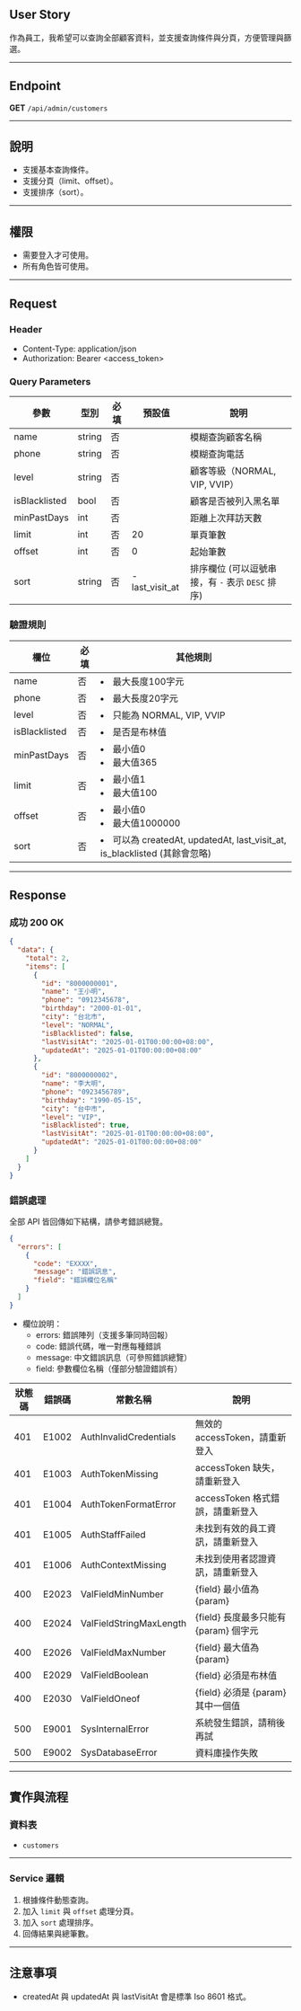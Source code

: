 ## User Story

作為員工，我希望可以查詢全部顧客資料，並支援查詢條件與分頁，方便管理與篩選。

---

## Endpoint

**GET** `/api/admin/customers`

---

## 說明

- 支援基本查詢條件。
- 支援分頁（limit、offset）。
- 支援排序（sort）。

---

## 權限

- 需要登入才可使用。
- 所有角色皆可使用。

---

## Request

### Header

- Content-Type: application/json
- Authorization: Bearer <access_token>

### Query Parameters

| 參數          | 型別   | 必填 | 預設值         | 說明                                             |
| ------------- | ------ | ---- | -------------- | ------------------------------------------------ |
| name          | string | 否   |                | 模糊查詢顧客名稱                                 |
| phone         | string | 否   |                | 模糊查詢電話                                     |
| level         | string | 否   |                | 顧客等級（NORMAL, VIP, VVIP）                    |
| isBlacklisted | bool   | 否   |                | 顧客是否被列入黑名單                             |
| minPastDays   | int    | 否   |                | 距離上次拜訪天數                                 |
| limit         | int    | 否   | 20             | 單頁筆數                                         |
| offset        | int    | 否   | 0              | 起始筆數                                         |
| sort          | string | 否   | -last_visit_at | 排序欄位 (可以逗號串接，有 `-` 表示 `DESC` 排序) |

### 驗證規則

| 欄位          | 必填 | 其他規則                                                                    |
| ------------- | ---- | --------------------------------------------------------------------------- |
| name          | 否   | <li>最大長度100字元                                                         |
| phone         | 否   | <li>最大長度20字元                                                          |
| level         | 否   | <li>只能為 NORMAL, VIP, VVIP                                                |
| isBlacklisted | 否   | <li>是否是布林值                                                            |
| minPastDays   | 否   | <li>最小值0<li>最大值365                                                    |
| limit         | 否   | <li>最小值1<li>最大值100                                                    |
| offset        | 否   | <li>最小值0<li>最大值1000000                                                |
| sort          | 否   | <li>可以為 createdAt, updatedAt, last_visit_at, is_blacklisted (其餘會忽略) |

---

## Response

### 成功 200 OK

```json
{
  "data": {
    "total": 2,
    "items": [
      {
        "id": "8000000001",
        "name": "王小明",
        "phone": "0912345678",
        "birthday": "2000-01-01",
        "city": "台北市",
        "level": "NORMAL",
        "isBlacklisted": false,
        "lastVisitAt": "2025-01-01T00:00:00+08:00",
        "updatedAt": "2025-01-01T00:00:00+08:00"
      },
      {
        "id": "8000000002",
        "name": "李大明",
        "phone": "0923456789",
        "birthday": "1990-05-15",
        "city": "台中市",
        "level": "VIP",
        "isBlacklisted": true,
        "lastVisitAt": "2025-01-01T00:00:00+08:00",
        "updatedAt": "2025-01-01T00:00:00+08:00"
      }
    ]
  }
}
```

### 錯誤處理

全部 API 皆回傳如下結構，請參考錯誤總覽。

```json
{
  "errors": [
    {
      "code": "EXXXX",
      "message": "錯誤訊息",
      "field": "錯誤欄位名稱"
    }
  ]
}
```

- 欄位說明：
  - errors: 錯誤陣列（支援多筆同時回報）
  - code: 錯誤代碼，唯一對應每種錯誤
  - message: 中文錯誤訊息（可參照錯誤總覽）
  - field: 參數欄位名稱（僅部分驗證錯誤有）

| 狀態碼 | 錯誤碼 | 常數名稱                | 說明                                  |
| ------ | ------ | ----------------------- | ------------------------------------- |
| 401    | E1002  | AuthInvalidCredentials  | 無效的 accessToken，請重新登入        |
| 401    | E1003  | AuthTokenMissing        | accessToken 缺失，請重新登入          |
| 401    | E1004  | AuthTokenFormatError    | accessToken 格式錯誤，請重新登入      |
| 401    | E1005  | AuthStaffFailed         | 未找到有效的員工資訊，請重新登入      |
| 401    | E1006  | AuthContextMissing      | 未找到使用者認證資訊，請重新登入      |
| 400    | E2023  | ValFieldMinNumber       | {field} 最小值為 {param}              |
| 400    | E2024  | ValFieldStringMaxLength | {field} 長度最多只能有 {param} 個字元 |
| 400    | E2026  | ValFieldMaxNumber       | {field} 最大值為 {param}              |
| 400    | E2029  | ValFieldBoolean         | {field} 必須是布林值                  |
| 400    | E2030  | ValFieldOneof           | {field} 必須是 {param} 其中一個值     |
| 500    | E9001  | SysInternalError        | 系統發生錯誤，請稍後再試              |
| 500    | E9002  | SysDatabaseError        | 資料庫操作失敗                        |

---

## 實作與流程

### 資料表

- `customers`

---

### Service 邏輯

1. 根據條件動態查詢。
2. 加入 `limit` 與 `offset` 處理分頁。
3. 加入 `sort` 處理排序。
4. 回傳結果與總筆數。

---

## 注意事項

- createdAt 與 updatedAt 與 lastVisitAt 會是標準 Iso 8601 格式。
